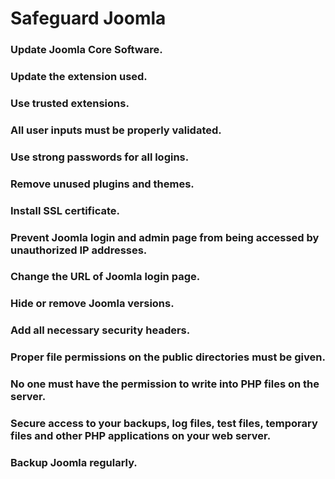 # Safeguard Joomla

### Update Joomla Core Software.
### Update the extension used.
### Use trusted extensions.
### All user inputs must be properly validated.
### Use strong passwords for all logins.
### Remove unused plugins and themes.
### Install SSL certificate.
### Prevent Joomla login and admin page from being accessed by unauthorized IP addresses.
### Change the URL of Joomla login page.
### Hide or remove Joomla versions.
### Add all necessary security headers.
### Proper file permissions on the public directories must be given.
### No one must have the permission to write into PHP files on the server.
### Secure access to your backups, log files, test files, temporary files and other PHP applications on your web server.
### Backup Joomla regularly.

